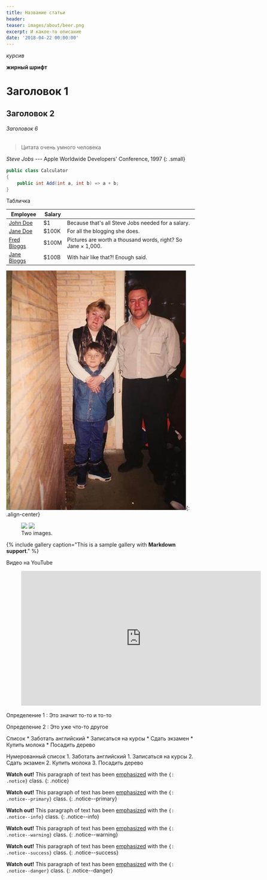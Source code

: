 ```yaml
---
title: Название статьи
header:
teaser: images/about/beer.png
excerpt: И какое-то описание
date: '2018-04-22 00:00:00'
---
```


*курсив*

**жирный шрифт**

# Заголовок 1

## Заголовок 2

###### Заголовок 6

> Цитата очень умного человека

<cite>Steve Jobs</cite> --- Apple Worldwide Developers' Conference, 1997
{: .small}

```csharp
public class Calculator
{
    public int Add(int a, int b) => a + b;
}
```

Табличка

| Employee         | Salary |                                                              |
| --------         | ------ | ------------------------------------------------------------ |
| [John Doe](#)    | $1     | Because that's all Steve Jobs needed for a salary.           |
| [Jane Doe](#)    | $100K  | For all the blogging she does.                               |
| [Fred Bloggs](#) | $100M  | Pictures are worth a thousand words, right? So Jane × 1,000. |
| [Jane Bloggs](#) | $100B  | With hair like that?! Enough said.                           |

![Картинка](/images/birthday/kid.jpg 'Папин стиляга, мамин симпатяга'){: .align-center}

<figure class="half">
	<a href="http://placehold.it/1200x600.JPG"><img src="http://placehold.it/600x300.jpg"></a>
	<a href="http://placehold.it/1200x600.jpeg"><img src="http://placehold.it/600x300.jpg"></a>
	<figcaption>Two images.</figcaption>
</figure>

{% include gallery caption="This is a sample gallery with **Markdown support**." %}

Видео на YouTube

<figure>
<iframe width="640" height="360" src="https://www.youtube-nocookie.com/embed/l2Of1-d5E5o?controls=0&showinfo=0" frameborder="0" allowfullscreen></iframe> 
</figure>

Определение 1
:   Это значит то-то и то-то

Определение 2
:   Это уже что-то другое

Список
    * Заботать английский
        * Записаться на курсы
        * Сдать экзамен
    * Купить молока
    * Посадить дерево

Нумерованный список
    1. Заботать английский
        1. Записаться на курсы
        2. Сдать экзамен
    2. Купить молока
    3. Посадить дерево


**Watch out!** This paragraph of text has been [emphasized](#) with the `{: .notice}` class.
{: .notice}

**Watch out!** This paragraph of text has been [emphasized](#) with the `{: .notice--primary}` class.
{: .notice--primary}

**Watch out!** This paragraph of text has been [emphasized](#) with the `{: .notice--info}` class.
{: .notice--info}

**Watch out!** This paragraph of text has been [emphasized](#) with the `{: .notice--warning}` class.
{: .notice--warning}

**Watch out!** This paragraph of text has been [emphasized](#) with the `{: .notice--success}` class.
{: .notice--success}

**Watch out!** This paragraph of text has been [emphasized](#) with the `{: .notice--danger}` class.
{: .notice--danger}